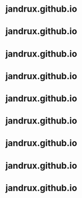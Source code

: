 # jandrux.github.io
# jandrux.github.io
# jandrux.github.io
# jandrux.github.io
# jandrux.github.io
# jandrux.github.io
# jandrux.github.io
# jandrux.github.io
# jandrux.github.io
